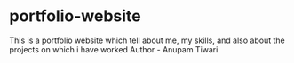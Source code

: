 # portfolio-website
This is a portfolio website which tell about me, my skills, and also about the projects on which i have worked
Author - Anupam Tiwari
